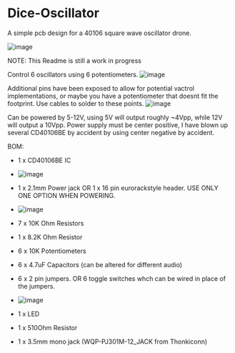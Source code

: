# Dice-Oscillator
A simple pcb design for a 40106 square wave oscillator drone.

![image](https://user-images.githubusercontent.com/73641501/192803985-06b72328-0a4e-43cb-876a-7683e853f439.png)

NOTE: This Readme is still a work in progress

Control 6 oscillators using 6 potentiometers. 
![image](https://user-images.githubusercontent.com/73641501/192804118-fcae134e-505e-4b22-92c5-c23197dc861b.png)

Additional pins have been exposed to allow for potential vactrol implementations, or maybe you have a potentiometer that doesnt fit the footprint. 
Use cables to solder to these points.
![image](https://user-images.githubusercontent.com/73641501/192804196-ffbdac65-4d8c-4681-851c-b2f499ca48d5.png)

Can be powered by 5-12V, using 5V will output roughly ~4Vpp, while 12V will output a 10Vpp.
Power supply must be center positive, I have blown up several CD40106BE by accident by using center negative by accident.

BOM:
-  1 x CD40106BE IC
  - ![image](https://user-images.githubusercontent.com/73641501/192804346-d96a21a2-c40e-4ea9-a860-ef5e4c8d1e94.png)

-  1 x 2.1mm Power jack OR 1 x 16 pin eurorackstyle header. USE ONLY ONE OPTION WHEN POWERING.
  - ![image](https://user-images.githubusercontent.com/73641501/192804436-98f8455f-b5ed-4ab0-bdd1-c2d266d4c186.png)

-  7 x 10K Ohm Resistors
-  1 x 8.2K Ohm Resistor
-  6 x 10K Potentiometers
-  6 x 4.7uF Capacitors (can be altered for different audio)
-  6 x 2 pin jumpers. OR 6 toggle switches whch can be wired in place of the jumpers.
  - ![image](https://user-images.githubusercontent.com/73641501/192804627-9d99886f-799f-4ddb-9f63-97e8c2ec08ac.png)
-  1 x LED
-  1 x 510Ohm Resistor
-  1 x 3.5mm mono jack (WQP-PJ301M-12_JACK from Thonkiconn)
